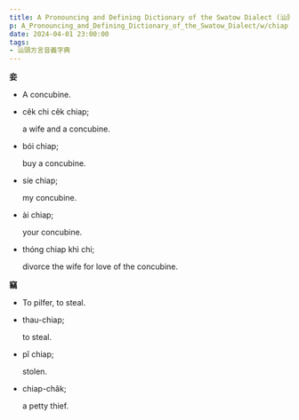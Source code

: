 ```yaml
---
title: A Pronouncing and Defining Dictionary of the Swatow Dialect (汕頭方言音義字典) / chiap
p: A_Pronouncing_and_Defining_Dictionary_of_the_Swatow_Dialect/w/chiap
date: 2024-04-01 23:00:00
tags: 
- 汕頭方言音義字典
---
```



**妾**
- A concubine.

- cêk chi cêk chiap;

  a wife and a concubine.

- bói chiap;

  buy a concubine.

- síe chiap;

  my concubine.

- ài chiap;

  your concubine.

- thóng chiap khì chi;

  divorce the wife for love of the concubine.

**竊**
- To pilfer, to steal.

- thau-chiap;

  to steal.

- pĭ chiap;

  stolen.

- chiap-châk;

  a petty thief.
